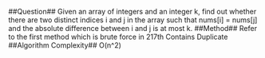 ##Question##
Given an array of integers and an integer k, find out whether there are two distinct indices i and j in the 
array such that nums[i] = nums[j] and the absolute difference between i and j is at most k.
##Method##
Refer to the first method which is brute force in 217th Contains Duplicate
##Algorithm Complexity##
O(n^2)

